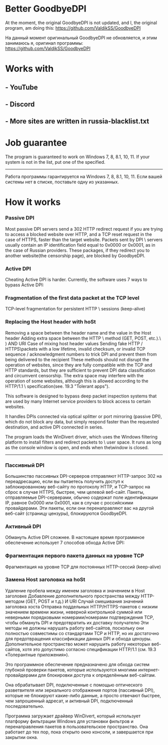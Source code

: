 # Better GoodbyeDPI
At the moment, the original GoodbyeDPI is not updated, and I, the original program, am doing this: https://github.com/ValdikSS/GoodbyeDPI

На данный момент оригинальный GoodbyeDPI не обновляется, и этим занимаюсь я, оригинал программы: https://github.com/ValdikSS/GoodbyeDPI

# Works with
## - YouTube
## - Discord
## - More sites are written in russia-blacklist.txt 

# Job guarantee
The program is guaranteed to work on Windows 7, 8, 8.1, 10, 11. If your system is not in the list, put one of the specified. 
_____________________________________________________
Работа программы гарантируется на Windows 7, 8, 8.1, 10, 11. Если вашей системы нет в списке, поставьте одну из указанных. 

# How it works
### Passive DPI
Most passive DPI servers send a 302 HTTP redirect request if you are trying to access a blocked website over HTTP, and a TCP reset request in the case of HTTPS, faster than the target website. Packets sent by DPI \ servers usually contain an IP identification field equal to 0x0000 or 0x0001, as in the case of Russian providers. These packages, if they redirect you to another website(the censorship page), are blocked by GoodbyeDPI.

### Active DPI
Cheating Active DPI is harder. Currently, the software uses 7 ways to bypass Active DPI:

### Fragmentation of the first data packet at the TCP level
TCP-level fragmentation for persistent HTTP \ sessions (keep-alive)

### Replacing the Host header with hoSt
Removing a space between the header name and the value in the Host header
Adding extra space between the HTTP \ method (GET, POST, etc.).\ ) AND URI
Case of mixing host header values
Sending fake HTTP / HTTPS\packets with a low lifetime, invalid checksum, or invalid TCP sequence / acknowledgment numbers to trick DPI and prevent them from being delivered to the recipient
These methods should not disrupt the operation of websites, since they are fully compatible with the TCP and HTTP standards, but they are sufficient to prevent DPI data classification and circumvent censorship. The extra space may interfere with the operation of some websites, although this is allowed according to the HTTP/1.1 \ specification(see. 19.3 "Tolerant apps").

This software is designed to bypass deep packet inspection systems that are used by many Internet service providers to block access to certain websites.

It handles DPIs connected via optical splitter or port mirroring (passive DPI), which do not block any data, but simply respond faster than the requested destination, and active DPI connected in series.

The program loads the WinDivert driver, which uses the Windows filtering platform to install filters and redirect packets to \ user space. It runs as long as the console window is open, and ends when the\window is closed.
____________________________________________________________________________________
### Пассивный DPI
Большинство пассивных DPI-серверов отправляют HTTP-запрос 302 на переадресацию, если вы пытаетесь получить доступ к заблокированному веб-сайту по протоколу HTTP, и TCP-запрос на сброс в случае HTTPS, быстрее, чем целевой веб-сайт. Пакеты, отправляемые DPI-серверами, обычно содержат поле идентификации IP, равное 0x0000 или 0x0001, как в случае с российскими провайдерами. Эти пакеты, если они перенаправляют вас на другой веб-сайт (страницу цензуры), блокируются GoodbyeDPI.

### Активный DPI
Обмануть Active DPI сложнее. В настоящее время программное обеспечение использует 7 способов обхода Active DPI:

### Фрагментация первого пакета данных на уровне TCP
Фрагментация на уровне TCP для постоянных HTTP-сессий (keep-alive)

### Замена Host заголовка на hoSt
Удаление пробела между именем заголовка и значением в Host заголовке
Добавление дополнительного пространства между HTTP-методом (GET, POST и т.д.) И URI
Случай смешивания значений заголовка хоста
Отправка поддельных HTTP/HTTPS-пакетов с низким значением времени жизни, неверной контрольной суммой или неверными порядковыми номерами/номерами подтверждения TCP, чтобы обмануть DPI и предотвратить их доставку получателю
Эти методы не должны нарушать работу веб-сайтов, поскольку они полностью совместимы со стандартами TCP и HTTP, но их достаточно для предотвращения классификации данных DPI и обхода цензуры. Дополнительное пространство может нарушить работу некоторых веб-сайтов, хотя это допустимо согласно спецификации HTTP/1.1 (см. 19.3 «Толерантные приложения»).

Это программное обеспечение предназначено для обхода систем глубокой проверки пакетов, которые используются многими интернет-провайдерами для блокировки доступа к определённым веб-сайтам.

Она обрабатывает DPI, подключенные с помощью оптического разветвителя или зеркального отображения портов (пассивный DPI), которые не блокируют какие-либо данные, а просто отвечают быстрее, чем запрошенный адресат, и активный DPI, подключенный последовательно.

Программа загружает драйвер WinDivert, который использует платформу фильтрации Windows для установки фильтров и перенаправления пакетов в пользовательское пространство. Она работает до тех пор, пока открыто окно консоли, и завершается при закрытии окна.
